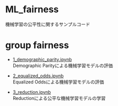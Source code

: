 # ML_fairness
機械学習の公平性に関するサンプルコード  

# group fairness
- [1_demographic_parity.ipynb](https://github.com/toshi-4886/ML_fairness/blob/main/group_fairness/1_demographic_parity.ipynb)  
Demographic Parityによる機械学習モデルの評価  

- [2_equalized_odds.ipynb](https://github.com/toshi-4886/ML_fairness/blob/main/group_fairness/2_equalized_odds.ipynb)  
Equalized Oddsによる機械学習モデルの評価  

- [3_reduction.ipynb](https://github.com/toshi-4886/ML_fairness/blob/main/group_fairness/3_reduction.ipynb)  
Reductionによる公平な機械学習モデルの学習  

